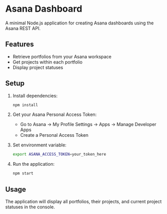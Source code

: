 # Asana Dashboard

A minimal Node.js application for creating Asana dashboards using the Asana REST API.

## Features

- Retrieve portfolios from your Asana workspace
- Get projects within each portfolio
- Display project statuses

## Setup

1. Install dependencies:
   ```bash
   npm install
   ```

2. Get your Asana Personal Access Token:
   - Go to Asana → My Profile Settings → Apps → Manage Developer Apps
   - Create a Personal Access Token

3. Set environment variable:
   ```bash
   export ASANA_ACCESS_TOKEN=your_token_here
   ```

4. Run the application:
   ```bash
   npm start
   ```

## Usage

The application will display all portfolios, their projects, and current project statuses in the console.
